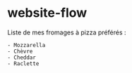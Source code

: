 # website-flow

Liste de mes fromages à pizza préférés : 

    - Mozzarella
    - Chèvre
    - Cheddar
    - Raclette